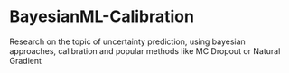 # BayesianML-Calibration
Research on the topic of uncertainty prediction, using bayesian approaches, calibration and popular methods like MC Dropout or Natural Gradient
